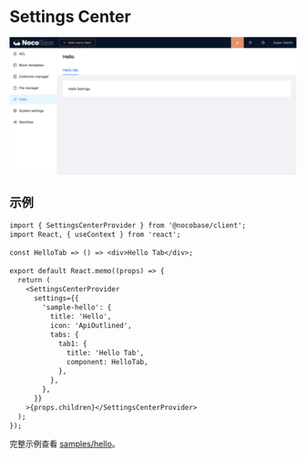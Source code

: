 # Settings Center

<img src="./settings-tab.jpg" style="max-width: 100%;"/>

## 示例

```tsx | pure
import { SettingsCenterProvider } from '@nocobase/client';
import React, { useContext } from 'react';

const HelloTab => () => <div>Hello Tab</div>;

export default React.memo((props) => {
  return (
    <SettingsCenterProvider
      settings={{
        'sample-hello': {
          title: 'Hello',
          icon: 'ApiOutlined',
          tabs: {
            tab1: {
              title: 'Hello Tab',
              component: HelloTab,
            },
          },
        },
      }}
    >{props.children}</SettingsCenterProvider>
  );
});
```

完整示例查看 [samples/hello](https://github.com/nocobase/nocobase/tree/develop/packages/samples/hello)。